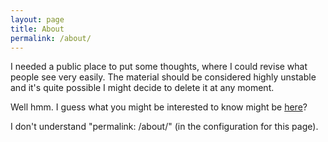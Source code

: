 ```yaml
---
layout: page
title: About
permalink: /about/
---
```


  I needed a public place to put some thoughts, where I could revise 
  what people see very easily.  The material should be considered highly unstable 
  and it's quite possible I might decide to delete it at any moment.

Well hmm.  I guess what you might be interested to know might be [here](../0)?

I don't understand "permalink: /about/" (in the configuration for this page).
